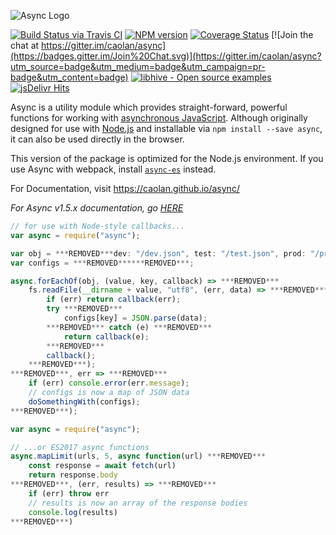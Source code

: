 ![Async Logo](https://raw.githubusercontent.com/caolan/async/master/logo/async-logo_readme.jpg)

[![Build Status via Travis CI](https://travis-ci.org/caolan/async.svg?branch=master)](https://travis-ci.org/caolan/async)
[![NPM version](https://img.shields.io/npm/v/async.svg)](https://www.npmjs.com/package/async)
[![Coverage Status](https://coveralls.io/repos/caolan/async/badge.svg?branch=master)](https://coveralls.io/r/caolan/async?branch=master)
[![Join the chat at https://gitter.im/caolan/async](https://badges.gitter.im/Join%20Chat.svg)](https://gitter.im/caolan/async?utm_source=badge&utm_medium=badge&utm_campaign=pr-badge&utm_content=badge)
[![libhive - Open source examples](https://www.libhive.com/providers/npm/packages/async/examples/badge.svg)](https://www.libhive.com/providers/npm/packages/async)
[![jsDelivr Hits](https://data.jsdelivr.com/v1/package/npm/async/badge?style=rounded)](https://www.jsdelivr.com/package/npm/async)


Async is a utility module which provides straight-forward, powerful functions for working with [asynchronous JavaScript](http://caolan.github.io/async/global.html). Although originally designed for use with [Node.js](https://nodejs.org/) and installable via `npm install --save async`, it can also be used directly in the browser.

This version of the package is optimized for the Node.js environment. If you use Async with webpack, install [`async-es`](https://www.npmjs.com/package/async-es) instead.

For Documentation, visit <https://caolan.github.io/async/>

*For Async v1.5.x documentation, go [HERE](https://github.com/caolan/async/blob/v1.5.2/README.md)*


```javascript
// for use with Node-style callbacks...
var async = require("async");

var obj = ***REMOVED***dev: "/dev.json", test: "/test.json", prod: "/prod.json"***REMOVED***;
var configs = ***REMOVED******REMOVED***;

async.forEachOf(obj, (value, key, callback) => ***REMOVED***
    fs.readFile(__dirname + value, "utf8", (err, data) => ***REMOVED***
        if (err) return callback(err);
        try ***REMOVED***
            configs[key] = JSON.parse(data);
        ***REMOVED*** catch (e) ***REMOVED***
            return callback(e);
        ***REMOVED***
        callback();
    ***REMOVED***);
***REMOVED***, err => ***REMOVED***
    if (err) console.error(err.message);
    // configs is now a map of JSON data
    doSomethingWith(configs);
***REMOVED***);
```

```javascript
var async = require("async");

// ...or ES2017 async functions
async.mapLimit(urls, 5, async function(url) ***REMOVED***
    const response = await fetch(url)
    return response.body
***REMOVED***, (err, results) => ***REMOVED***
    if (err) throw err
    // results is now an array of the response bodies
    console.log(results)
***REMOVED***)
```
